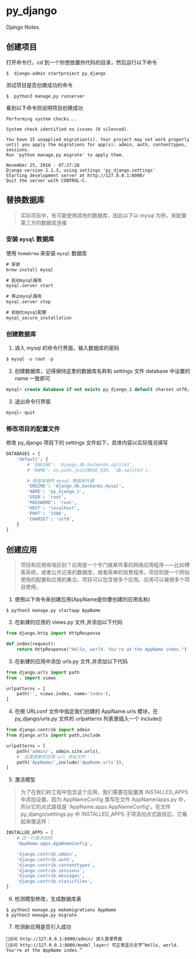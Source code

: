 # py_django
Django Notes.

## 创建项目
打开命令行，cd 到一个你想放置你代码的目录，然后运行以下命令
```dos
$  django-admin startproject py_django
```

测试项目是否创建成功的命令
```dos
$  python3 manage.py runserver
```

看到以下命令则说明项目创建成功
```dos
Performing system checks...

System check identified no issues (0 silenced).

You have 15 unapplied migration(s). Your project may not work properly until you apply the migrations for app(s): admin, auth, contenttypes, sessions.
Run 'python manage.py migrate' to apply them.

November 25, 2018 - 07:27:28
Django version 2.1.3, using settings 'py_django.settings'
Starting development server at http://127.0.0.1:8000/
Quit the server with CONTROL-C.
```
## 替换数据库
> 实际项目中，有可能使用其他的数据库，因此以下以 mysql 为例，来配置第三方的数据库连接

### 安装 `mysql` 数据库
使用 `homebrew` 来安装 `mysql` 数据库
```cmd
# 安装
brew install mysql

# 启动mysql服务
mysql.server start

# 停止mysql服务
mysql.server stop

# 初始化mysql配置
mysql_secure_installation
```

### 创建数据库
1. 进入 mysql 的命令行界面，输入数据库的密码
```sql
$ mysql -u root -p
```

2. 创建数据库，记得保持这里的数据库名称和 settings 文件 database 中设置的 name 一致即可
```sql
mysql> create database if not exists py_django_1 default charset utf8;
```

3. 退出命令行界面
```sql
mysql> quit
```

### 修改项目的配置文件
修改 py_django 项目下的 settings 文件如下，具体内容以实际情况填写

```python
DATABASES = {
    'default': {
        # 'ENGINE': 'django.db.backends.sqlite3',
        # 'NAME': os.path.join(BASE_DIR, 'db.sqlite3'),

        # 使用本地的 mysql 数据库代替
        'ENGINE': 'django.db.backends.mysql',
        'NAME': 'py_django_1',
        'USER': 'root',
        'PASSWORD': 'root',
        'HOST': 'localhost',
        'PORT': '3306',
        'CHARSET': 'utf8',
    }
}
```

## 创建应用
> 项目和应用有啥区别？应用是一个专门做某件事的网络应用程序——比如博客系统，或者公共记录的数据库，或者简单的投票程序。项目则是一个网站使用的配置和应用的集合。项目可以包含很多个应用。应用可以被很多个项目使用。

1. 使用以下命令来创建应用(AppName是你要创建的应用名称)
```dos
$ python3 manage.py startapp AppName
```

2. 在新建的应用的 views.py 文件,并添加以下代码
```python
from django.http import HttpResponse

def index(request):
    return HttpResponse("Hello, world. You're at the AppName index.")
```

3. 在新建的应用中添加 urls.py 文件,并添加以下代码
```python
from django.urls import path
from . import views

urlpatterns = [
    path('', views.index, name='index'),
]
```

4. 在根 URLconf 文件中指定我们创建的 AppName.urls 模块，在 py_django/urls.py 文件的 urlpatterns 列表里插入一个 include()
```python
from django.contrib import admin
from django.urls import path,include

urlpatterns = [
    path('admin/', admin.site.urls),
    #  这里是新的应用 url 地址文件
    path('AppName/',include('AppName.urls')),
]
```

5. 激活模型
>为了在我们的工程中包含这个应用，我们需要在配置类 INSTALLED_APPS 中添加设置。因为 AppNameConfig 类写在文件 AppName/apps.py 中，所以它的点式路径是 'AppName.apps.AppNameConfig'。在文件 py_django/settings.py 中 INSTALLED_APPS 子项添加点式路径后，它看起来像这样：
```python
INSTALLED_APPS = [
    # 这一行是添加的
    'AppName.apps.AppNameConfig',

    'django.contrib.admin',
    'django.contrib.auth',
    'django.contrib.contenttypes',
    'django.contrib.sessions',
    'django.contrib.messages',
    'django.contrib.staticfiles',
]
```

6. 检测模型修改，生成数据库表
```dos
$ python3 manage.py makemigrations AppName
$ python3 manage.py migrate
```

7. 检测新应用是否引入成功
```
访问 http://127.0.0.1:8000/admin/ 进入登录界面
访问 http://127.0.0.1:8000/model_layer/ 可正常显示文字“Hello, world. You're at the AppName index.”
```
